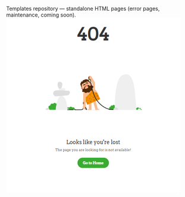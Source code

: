 Templates repository — standalone HTML pages (error pages, maintenance, coming soon).
![Preview](pages/404.png)
